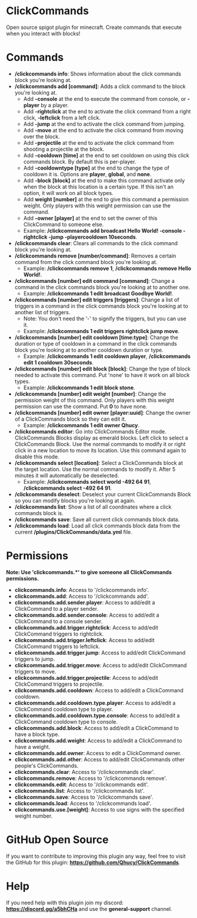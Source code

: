 # ClickCommands
Open source spigot plugin for minecraft. Create commands that execute when you interact with blocks!

# Commands
  - **/clickcommands info**: Shows information about the click commands block you're looking at.  
  - **/clickcommands add [command]**: Adds a click command to the block you're looking at.  
    - Add **-console** at the end to execute the command from console, or **-player** by a player.  
    - Add **-rightclick** at the end to activate the click command from a right click, **-leftclick** from a left click.  
    - Add **-jump** at the end to activate the click command from jumping.  
    - Add **-move** at the end to activate the click command from moving over the block.  
    - Add **-projectile** at the end to activate the click command from shooting a projectile at the block.  
    - Add **-cooldown [time]** at the end to set cooldown on using this click commands block. By default this is per-player.  
    - Add **-cooldowntype [type]** at the end to change the type of cooldown it is. Options are **player**, **global**, and **none**.  
    - Add **-block [block]** at the end to make this command activate only when the block at this location is a certain type. If this isn't an option, it will work on all block types.  
    - Add **weight [number]** at the end to give this command a permission weight. Only players with this weight permission can use the command.  
    - Add **-owner [player]** at the end to set the owner of this ClickCommand to someone else.  
    - Example: **/clickcommands add broadcast Hello World! -console -rightclick -jump -playercooldown 10seconds**.  
  - **/clickcommands clear**: Clears all commands to the click command block you're looking at.  
  - **/clickcommands remove [number/command]**: Removes a certain command from the click command block you're looking at.  
    - Example: **/clickcommands remove 1**, **/clickcommands remove Hello World!**.  
  - **/clickcommands [number] edit command [command]**: Change a command in the click commands block you're looking at to another one.  
    - Example: **/clickcommands 1 edit broadcast Goodbye World!**.  
  - **/clickcommands [number] edit triggers [triggers]**: Change a list of triggers in a command in the click commands block you're looking at to another list of triggers.  
    - Note: You don't need the '-' to signify the triggers, but you can use it.  
    - Example: **/clickcommands 1 edit triggers rightclick jump move**.  
  - **/clickcommands [number] edit cooldown [time:type]**: Change the duration or type of cooldown in a command in the click commands block you're looking at to another cooldown duration or type.  
    - Example: **/clickcommands 1 edit cooldown player**, **/clickcommands edit 1 cooldown 30seconds**.  
  - **/clickcommands [number] edit block [block]**: Change the type of block needed to activate this command. Put 'none' to have it work on all block types.  
    - Example: **/clickcommands 1 edit block stone**.  
  - **/clickcommands [number] edit weight [number]**: Change the permission weight of this command. Only players with this weight permission can use the command. Put **0** to have none.  
  - **/clickcommands [number] edit owner [player:uuid]**: Change the owner of a ClickCommands block so they can edit it.  
    - Example: **/clickcommands 1 edit owner Qhucy**.  
  - **/clickcommands editor**: Go into ClickCommands Editor mode. ClickCommands Blocks display as emerald blocks. Left click to select a ClickCommands Block. Use the normal commands to modify it or right click in a new location to move its location. Use this command again to disable this mode.  
  - **/clickcommands select [location]**: Select a ClickCommands block at the target location. Use the normal commands to modify it. After 5 minutes it will automatically be deselected.  
    - Example: **/clickcommands select world -492 64 91**, **/clickcommands select -492 64 91**.  
  - **/clickcommands deselect**: Deselect your current ClickCommands Block so you can modify blocks you're looking at again.  
  - **/clickcommands list**: Show a list of all coordinates where a click commands block is.  
  - **/clickcommands save**: Save all current click commands block data.  
  - **/clickcommands load**: Load all click commands block data from the current **/plugins/ClickCommands/data.yml** file.  

# Permissions
**Note: Use 'clickcommands.*' to give someone all ClickCommands permissions.**  
  - **clickcommands.info**: Access to '/clickcommands info'.  
  - **clickcommands.add**: Access to '/clickcommands add'.  
  - **clickcommands.add.sender.player**: Access to add/edit a ClickCommand to a player sender.  
  - **clickcommands.add.sender.console**: Access to add/edit a ClickCommand to a console sender.  
  - **clickcommands.add.trigger.rightclick**: Access to add/edit ClickCommand triggers to rightclick.  
  - **clickcommands.add.trigger.leftclick**: Access to add/edit ClickCommand triggers to leftclick.  
  - **clickcommands.add.trigger.jump**: Access to add/edit ClickCommand triggers to jump.  
  - **clickcommands.add.trigger.move**: Access to add/edit ClickCommand triggers to move.  
  - **clickcommands.add.trigger.projectile**: Access to add/edit ClickCommand triggers to projectile.  
  - **clickcommands.add.cooldown**: Access to add/edit a ClickCommand cooldown.  
  - **clickcommands.add.cooldown.type.player**: Access to add/edit a ClickCommand cooldown type to player.  
  - **clickcommands.add.cooldown.type.console**: Access to add/edit a ClickCommand cooldown type to console.  
  - **clickcommands.add.block**: Access to add/edit a ClickCommand to have a block type.  
  - **clickcommands.add.weight**: Access to add/edit a ClickCommand to have a weight.  
  - **clickcommands.add.owner**: Access to edit a ClickCommand owner.  
  - **clickcommands.add.other**: Access to add/edit ClickCommands other people's ClickCommands.  
  - **clickcommands.clear**: Access to '/clickcommands clear'.  
  - **clickcommands.remove**: Access to '/clickcommands remove'.  
  - **clickcommands.edit**: Access to '/clickcommands edit'.  
  - **clickcommands.list**: Access to '/clickcommands list'.  
  - **clickcommands.save**: Access to '/clickcommands save'.  
  - **clickcommands.load**: Access to '/clickcommands load'.  
  - **clickcommands.use.[weight]**: Access to use signs with the specified weight number.  

# GitHub Open Source
If you want to contribute to improving this plugin any way, feel free to visit the GitHub for this plugin: **https://github.com/Qhucy/ClickCommands**.

# Help
If you need help with this plugin join my discord: **https://discord.gg/a5bhCHa** and use the **general-support** channel.
